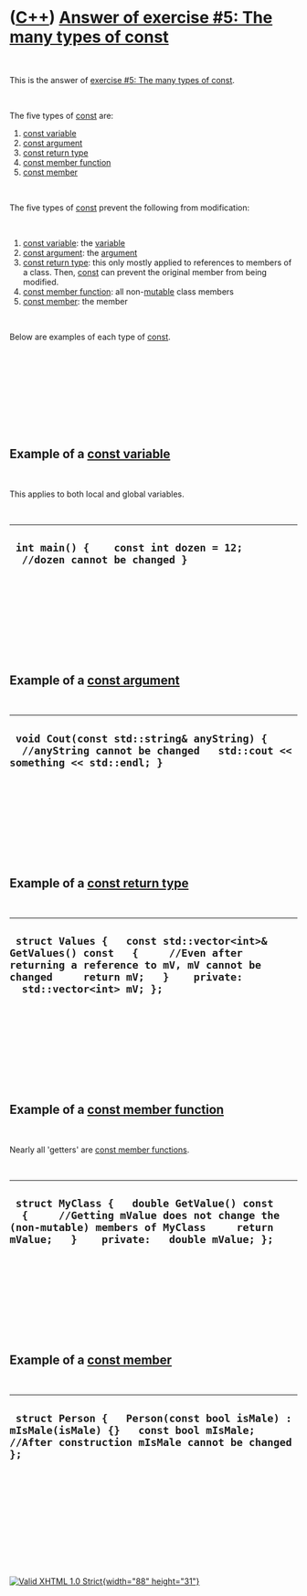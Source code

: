 



 

 

 

 

 

([C++](Cpp.htm)) [Answer of exercise \#5: The many types of const](CppExerciseTheManyTypesOfConstAnswer.htm)
============================================================================================================

 

This is the answer of [exercise \#5: The many types of
const](CppExerciseTheManyTypesOfConst.htm).

 

The five types of [const](CppConst.htm) are:

1.  [const variable](CppConstVariable.htm)
2.  [const argument](CppConstArgument.htm)
3.  [const return type](CppConstReturnType.htm)
4.  [const member function](CppConstMemberFunction.htm)
5.  [const member](CppConstMember.htm)

 

The five types of [const](CppConst.htm) prevent the following from
modification:

 

1.  [const variable](CppConstVariable.htm): the
    [variable](CppVariable.htm)
2.  [const argument](CppConstArgument.htm): the
    [argument](CppArgument.htm)
3.  [const return type](CppConstReturnType.htm): this only mostly
    applied to references to members of a class. Then,
    [const](CppConst.htm) can prevent the original member from
    being modified.
4.  [const member function](CppConstMemberFunction.htm): all
    non-[mutable](CppMutable.htm) class members
5.  [const member](CppConstMember.htm): the member

 

Below are examples of each type of [const](CppConst.htm).

 

 

 

 

 

Example of a [const variable](CppConstVariable.htm)
---------------------------------------------------

 

This applies to both local and global variables.

 

  ------------------------------------------------------------------------
  ` int main() {    const int dozen = 12;   //dozen cannot be changed }`
  ------------------------------------------------------------------------

 

 

 

 

 

Example of a [const argument](CppConstArgument.htm)
---------------------------------------------------

 

  -----------------------------------------------------------------------------------------------------------------------
  ` void Cout(const std::string& anyString) {   //anyString cannot be changed   std::cout << something << std::endl; }`
  -----------------------------------------------------------------------------------------------------------------------

 

 

 

 

 

Example of a [const return type](CppConstReturnType.htm)
--------------------------------------------------------

 

  ------------------------------------------------------------------------------------------------------------------------------------------------------------------------------------------------
  ` struct Values {   const std::vector<int>& GetValues() const   {     //Even after returning a reference to mV, mV cannot be changed     return mV;   }    private:   std::vector<int> mV; };`
  ------------------------------------------------------------------------------------------------------------------------------------------------------------------------------------------------

 

 

 

 

 

Example of a [const member function](CppConstMemberFunction.htm)
----------------------------------------------------------------

 

Nearly all 'getters' are [const member
functions](CppConstMemberFunction.htm).

 

  ------------------------------------------------------------------------------------------------------------------------------------------------------------------------------------
  ` struct MyClass {   double GetValue() const   {     //Getting mValue does not change the (non-mutable) members of MyClass     return mValue;   }    private:   double mValue; };`
  ------------------------------------------------------------------------------------------------------------------------------------------------------------------------------------

 

 

 

 

 

Example of a [const member](CppConstMember.htm)
-----------------------------------------------

 

  ---------------------------------------------------------------------------------------------------------------------------------------------
  ` struct Person {   Person(const bool isMale) : mIsMale(isMale) {}   const bool mIsMale; //After construction mIsMale cannot be changed };`
  ---------------------------------------------------------------------------------------------------------------------------------------------

 

 

 

 

 





 

[![Valid XHTML 1.0 Strict](valid-xhtml10.png){width="88"
height="31"}](http://validator.w3.org/check?uri=referer)
